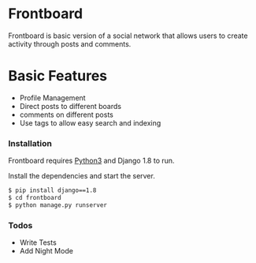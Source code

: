 # Frontboard

Frontboard is basic version of a social network that allows users to create activity through posts and comments.


# Basic Features

  - Profile Management
  - Direct posts to different boards
  - comments on different posts
  - Use tags to allow easy search and indexing


### Installation

Frontboard requires [Python3](https://www.python.org/) and Django 1.8 to run.

Install the dependencies and start the server.

```sh
$ pip install django==1.8
$ cd frontboard
$ python manage.py runserver
```


### Todos

 - Write Tests
 - Add Night Mode
